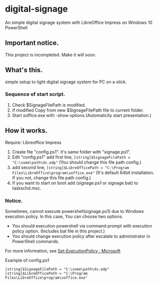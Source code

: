 # digital-signage
An simple digital signage system with LibreOffice Impress on Windows 10 PowerShell

## Important notice.

This project is incompleted. Make it will soon.

## What's this.

simple setup to light digital signage system for PC on a stick.

### Sequence of start script.

1. Check $SignageFilePath is modified.
1. If modified Copy from new $SignageFilePath file to current folder.
1. Start soffice.exe with -show options.(Automaticlly start presentation.)

## How it works.

Require: Libreoffice Impress

1. Create file "config.ps1". it's same folder with "signage.ps1".
1. Edit "config.ps1" add first line, `[string]$SignageFilePath = "C:\some\path\ds.odp"` (You should change this file path config.)
1. add second line, `[string]$LibreOfficePath = "C:\Program Files\LibreOffice\program\soffice.exe"` (It's default 64bit installation. If you not, change this file path config.)
1. If you want to start on boot add (signage.ps1 or signage.bat) to taskschd.msc.

### Notice.

Sometimes, cannot execute powershell(signage.ps1) due to Windows execution policy.
In this case, You can choose two options.

- You should execution powershell via command prompt with execution policy option. (Includes bat file in this project.)
- You should change execution policy after escalate to administrator in PowerShell commands.

For more information, see [Set-ExecutionPolicy : Microsoft](https://docs.microsoft.com/en-us/powershell/module/microsoft.powershell.security/set-executionpolicy?view=powershell-6)

Example of config.ps1

```
[string]$SignageFilePath = "C:\some\path\ds.odp"
[string]$LibreOfficePath = "C:\Program Files\LibreOffice\program\soffice.exe"
```

